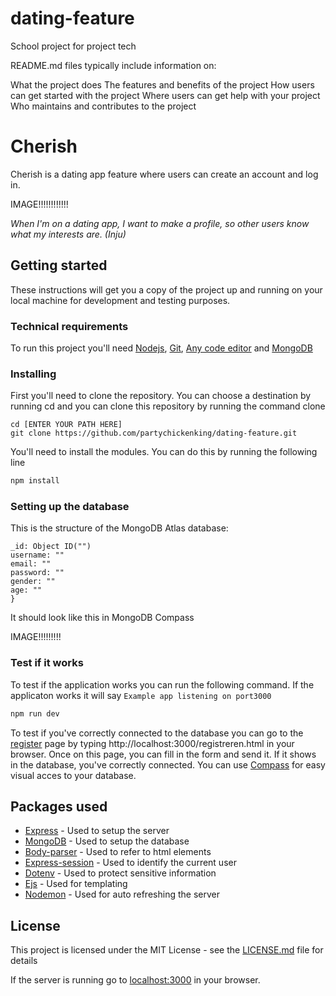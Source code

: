 # dating-feature
School project for project tech

README.md files typically include information on:

What the project does
The features and benefits of the project
How users can get started with the project
Where users can get help with your project
Who maintains and contributes to the project

# Cherish
Cherish is a dating app feature where users can create an account and log in.

IMAGE!!!!!!!!!!!!

_When I'm on a dating app, I want to make a profile, so other users know what my interests are. (Inju)_

## Getting started
These instructions will get you a copy of the project up and running on your local machine for development and testing purposes.

### Technical requirements
To run this project you'll need [Nodejs](https://nodejs.org/en/download/), [Git](https://git-scm.com/downloads), [Any code editor](https://code.visualstudio.com/download) and [MongoDB](https://www.mongodb.com/cloud/atlas/register)

### Installing
First you'll need to clone the repository. You can choose a destination by running cd and you can clone this repository by running the command clone
```
cd [ENTER YOUR PATH HERE]
git clone https://github.com/partychickenking/dating-feature.git
```
You'll need to install the modules. You can do this by running the following line
```cmd
npm install
```

### Setting up the database

This is the structure of the MongoDB Atlas database:

```
_id: Object ID("")
username: ""
email: ""
password: ""
gender: ""
age: ""
}
```

It should look like this in MongoDB Compass

IMAGE!!!!!!!!!

### Test if it works

To test if the application works you can run the following command. If the applicaton works it will say `Example app listening on port3000`
```cmd
npm run dev
```
To test if you've correctly connected to the database you can go to the [register](http://localhost:3000/registreren.html) page by typing http://localhost:3000/registreren.html in your browser. Once on this page, you can fill in the form and send it. If it shows in the database, you've correctly connected. You can use [Compass](https://www.mongodb.com/download-center/compass) for easy visual acces to your database.

## Packages used
* [Express](https://www.npmjs.com/package/express) - Used to setup the server
* [MongoDB](https://www.npmjs.com/package/mongodb) - Used to setup the database
* [Body-parser](https://www.npmjs.com/package/body-parser) - Used to refer to html elements
* [Express-session](https://www.npmjs.com/package/express-session) - Used to identify the current user
* [Dotenv](https://www.npmjs.com/package/dotenv) - Used to protect sensitive information
* [Ejs](https://www.npmjs.com/package/ejs) - Used for templating
* [Nodemon](https://www.npmjs.com/package/nodemon) - Used for auto refreshing the server

## License
This project is licensed under the MIT License - see the [LICENSE.md](https://github.com/tsjuusmei/datingAppFeature/blob/master/LICENSE) file for details

If the server is running go to [localhost:3000](http://localhost:3000/) in your browser.
